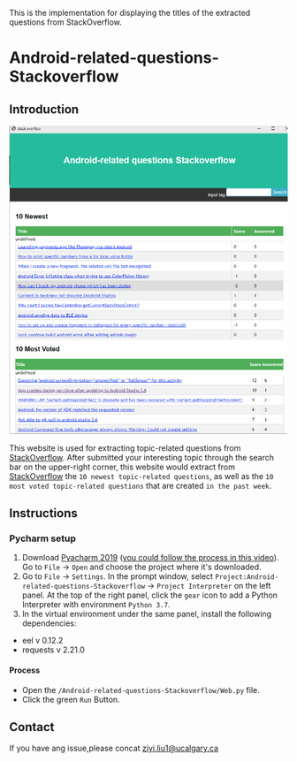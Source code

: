 This is the implementation for displaying the titles of the extracted questions from StackOverflow.

# Android-related-questions-Stackoverflow


## Introduction
<img src="Display_image.png" width="800"> 


This website is used for extracting topic-related questions from [StackOverflow](https://stackoverflow.com/). 
After submitted your interesting topic through the search bar on the upper-right corner, this website would extract from [StackOverflow](https://stackoverflow.com/)
the ```10 newest topic-related questions```, as well as the ```10 most voted topic-related questions``` that are created ```in the past week```.


## Instructions
### Pycharm setup 
1. Download [Pyacharm 2019](https://www.jetbrains.com/pycharm/download/#section=linux) ([you could follow the process in this video](https://www.youtube.com/watch?v=YxHplztMQMc)). Go to `File` -> `Open` and choose the project where it's downloaded.
2. Go to `File` -> `Settings`.  In the prompt window, select `Project:Android-related-questions-Stackoverflow` -> `Project Interpreter` on the left panel. At the top of the right panel,  click the `gear` icon to add a Python Interpreter with environment `Python 3.7`.
3. In the virtual environment under the same panel, install the following dependencies:

 - eel v 0.12.2
 - requests v 2.21.0
 

#### Process
* Open the `/Android-related-questions-Stackoverflow/Web.py` file.
* Click the green `Run` Button.
  

## Contact

If you have ang issue,please concat ziyi.liu1@ucalgary.ca


